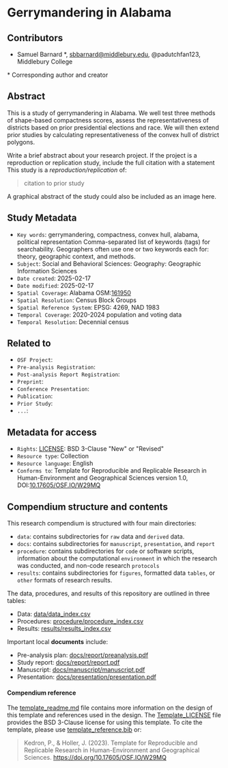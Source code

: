 # Gerrymandering in Alabama

## Contributors

- Samuel Barnard \*, sbbarnard@middlebury.edu, @padutchfan123, Middlebury College

\* Corresponding author and creator

## Abstract

This is a study of gerrymandering in Alabama.
We well test three methods of shape-based compactness scores, assess the representativeness of districts based on prior presidential elections and race. 
We will then extend prior studies by calculating representativeness of the convex hull of district polygons.

Write a brief abstract about your research project.
If the project is a reproduction or replication study, include the full citation with a statement
This study is a *reproduction/replication* of:

> citation to prior study

A graphical abstract of the study could also be included as an image here.

## Study Metadata

- `Key words`: gerrymandering, compactness, convex hull, alabama, political representation Comma-separated list of keywords (tags) for searchability. Geographers often use one or two keywords each for: theory, geographic context, and methods.
- `Subject`: Social and Behavioral Sciences: Geography: Geographic Information Sciences
- `Date created`: 2025-02-17
- `Date modified`: 2025-02-17
- `Spatial Coverage`: Alabama OSM:[161950](https://www.openstreetmap.org/relation/161950)
- `Spatial Resolution`: Census Block Groups
- `Spatial Reference System`: EPSG: 4269, NAD 1983
- `Temporal Coverage`: 2020-2024 population and voting data
- `Temporal Resolution`: Decennial census

## Related to

- `OSF Project`:
- `Pre-analysis Registration`:
- `Post-analysis Report Registration`:
- `Preprint`:
- `Conference Presentation`:
- `Publication`:
- `Prior Study`:
- `...`:

## Metadata for access

- `Rights`: [LICENSE](LICENSE): BSD 3-Clause "New" or "Revised"
- `Resource type`: Collection
- `Resource language`: English
- `Conforms to`: Template for Reproducible and Replicable Research in Human-Environment and Geographical Sciences version 1.0, DOI:[10.17605/OSF.IO/W29MQ](https://doi.org/10.17605/OSF.IO/W29MQ)

## Compendium structure and contents

This research compendium is structured with four main directories:

- `data`: contains subdirectories for `raw` data and `derived` data.
- `docs`: contains subdirectories for `manuscript`, `presentation`, and `report`
- `procedure`: contains subdirectories for `code` or software scripts, information about the computational `environment` in which the research was conducted, and non-code research `protocols`
- `results`: contains subdirectories for `figures`, formatted data `tables`, or `other` formats of research results.

The data, procedures, and results of this repository are outlined in three tables:
- Data: [data/data_index.csv](data/data_index.csv)
- Procedures: [procedure/procedure_index.csv](procedure/procedure_index.csv)
- Results: [results/results_index.csv](results/results_index.csv)

Important local **documents** include:
- Pre-analysis plan: [docs/report/preanalysis.pdf](docs/report/preanalysis.pdf)
- Study report: [docs/report/report.pdf](docs/report/report.pdf)
- Manuscript: [docs/manuscript/manuscript.pdf](docs/manuscript/manuscript.pdf)
- Presentation: [docs/presentation/presentation.pdf](docs/presentation/presentation.pdf)

#### Compendium reference

The [template_readme.md](template_readme.md) file contains more information on the design of this template and references used in the design.
The [Template_LICENSE](Template_LICENSE) file provides the BSD 3-Clause license for using this template.
To cite the template, please use [template_reference.bib](template_reference.bib) or:
> Kedron, P., & Holler, J. (2023). Template for Reproducible and Replicable Research in Human-Environment and Geographical Sciences. https://doi.org/10.17605/OSF.IO/W29MQ
